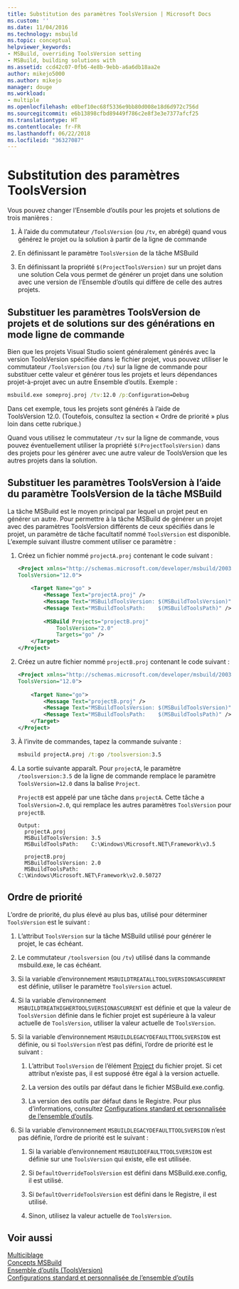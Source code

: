 ```yaml
---
title: Substitution des paramètres ToolsVersion | Microsoft Docs
ms.custom: ''
ms.date: 11/04/2016
ms.technology: msbuild
ms.topic: conceptual
helpviewer_keywords:
- MSBuild, overriding ToolsVersion setting
- MSBuild, building solutions with
ms.assetid: ccd42c07-0fb6-4e8b-9ebb-a6a6db18aa2e
author: mikejo5000
ms.author: mikejo
manager: douge
ms.workload:
- multiple
ms.openlocfilehash: e0bef10ec68f5336e9bb80d008e18d6d972c756d
ms.sourcegitcommit: e6b13898cfbd89449f786c2e8f3e3e7377afcf25
ms.translationtype: HT
ms.contentlocale: fr-FR
ms.lasthandoff: 06/22/2018
ms.locfileid: "36327087"
---
```

# <a name="overriding-toolsversion-settings"></a>Substitution des paramètres ToolsVersion
Vous pouvez changer l’Ensemble d’outils pour les projets et solutions de trois manières :  
  
1.  À l’aide du commutateur `/ToolsVersion` (ou `/tv`, en abrégé) quand vous générez le projet ou la solution à partir de la ligne de commande  
  
2.  En définissant le paramètre `ToolsVersion` de la tâche MSBuild  
  
3.  En définissant la propriété `$(ProjectToolsVersion)` sur un projet dans une solution Cela vous permet de générer un projet dans une solution avec une version de l’Ensemble d’outils qui diffère de celle des autres projets.  
  
## <a name="override-the-toolsversion-settings-of-projects-and-solutions-on-command-line-builds"></a>Substituer les paramètres ToolsVersion de projets et de solutions sur des générations en mode ligne de commande  
 Bien que les projets Visual Studio soient généralement générés avec la version ToolsVersion spécifiée dans le fichier projet, vous pouvez utiliser le commutateur `/ToolsVersion` (ou `/tv`) sur la ligne de commande pour substituer cette valeur et générer tous les projets et leurs dépendances projet-à-projet avec un autre Ensemble d’outils. Exemple :  
  
```cmd  
msbuild.exe someproj.proj /tv:12.0 /p:Configuration=Debug  
```  
  
 Dans cet exemple, tous les projets sont générés à l’aide de ToolsVersion 12.0. (Toutefois, consultez la section « Ordre de priorité » plus loin dans cette rubrique.)  
  
 Quand vous utilisez le commutateur `/tv` sur la ligne de commande, vous pouvez éventuellement utiliser la propriété `$(ProjectToolsVersion)` dans des projets pour les générer avec une autre valeur de ToolsVersion que les autres projets dans la solution.  
  
## <a name="override-the-toolsversion-settings-using-the-toolsversion-parameter-of-the-msbuild-task"></a>Substituer les paramètres ToolsVersion à l’aide du paramètre ToolsVersion de la tâche MSBuild  
 La tâche MSBuild est le moyen principal par lequel un projet peut en générer un autre. Pour permettre à la tâche MSBuild de générer un projet avec des paramètres ToolsVersion différents de ceux spécifiés dans le projet, un paramètre de tâche facultatif nommé `ToolsVersion` est disponible. L’exemple suivant illustre comment utiliser ce paramètre :  
  
1.  Créez un fichier nommé `projectA.proj` contenant le code suivant :  
  
    ```xml  
    <Project xmlns="http://schemas.microsoft.com/developer/msbuild/2003"  
    ToolsVersion="12.0">  
  
        <Target Name="go" >   
            <Message Text="projectA.proj" />  
            <Message Text="MSBuildToolsVersion: $(MSBuildToolsVersion)" />  
            <Message Text="MSBuildToolsPath:    $(MSBuildToolsPath)" />  
  
            <MSBuild Projects="projectB.proj"  
                ToolsVersion="2.0"  
                Targets="go" />  
        </Target>  
    </Project>  
    ```  
  
2.  Créez un autre fichier nommé `projectB.proj` contenant le code suivant :  
  
    ```xml  
    <Project xmlns="http://schemas.microsoft.com/developer/msbuild/2003"  
    ToolsVersion="12.0">  
  
        <Target Name="go">  
            <Message Text="projectB.proj" />  
            <Message Text="MSBuildToolsVersion: $(MSBuildToolsVersion)" />  
            <Message Text="MSBuildToolsPath:    $(MSBuildToolsPath)" />  
        </Target>  
    </Project>  
    ```  
  
3.  À l’invite de commandes, tapez la commande suivante :  
  
    ```cmd  
    msbuild projectA.proj /t:go /toolsversion:3.5  
    ```  
  
4.  La sortie suivante apparaît. Pour `projectA`, le paramètre `/toolsversion:3.5` de la ligne de commande remplace le paramètre `ToolsVersion=12.0` dans la balise `Project`.  
  
     `ProjectB` est appelé par une tâche dans `projectA`. Cette tâche a `ToolsVersion=2.0`, qui remplace les autres paramètres `ToolsVersion` pour `projectB`.  
  
    ```  
    Output:  
      projectA.proj  
      MSBuildToolsVersion: 3.5  
      MSBuildToolsPath:    C:\Windows\Microsoft.NET\Framework\v3.5  
  
      projectB.proj  
      MSBuildToolsVersion: 2.0  
      MSBuildToolsPath:    C:\Windows\Microsoft.NET\Framework\v2.0.50727  
    ```  
  
## <a name="order-of-precedence"></a>Ordre de priorité  
 L’ordre de priorité, du plus élevé au plus bas, utilisé pour déterminer `ToolsVersion` est le suivant :  
  
1.  L’attribut `ToolsVersion` sur la tâche MSBuild utilisé pour générer le projet, le cas échéant.  
  
2.  Le commutateur `/toolsversion` (ou `/tv`) utilisé dans la commande msbuild.exe, le cas échéant.  
  
3.  Si la variable d’environnement `MSBUILDTREATALLTOOLSVERSIONSASCURRENT` est définie, utiliser le paramètre `ToolsVersion` actuel.  
  
4.  Si la variable d’environnement `MSBUILDTREATHIGHERTOOLSVERSIONASCURRENT` est définie et que la valeur de `ToolsVersion` définie dans le fichier projet est supérieure à la valeur actuelle de `ToolsVersion`, utiliser la valeur actuelle de `ToolsVersion`.  
  
5.  Si la variable d’environnement `MSBUILDLEGACYDEFAULTTOOLSVERSION` est définie, ou si `ToolsVersion` n’est pas défini, l’ordre de priorité est le suivant :  
  
    1.  L’attribut `ToolsVersion` de l’élément [Project](../msbuild/project-element-msbuild.md) du fichier projet. Si cet attribut n’existe pas, il est supposé être égal à la version actuelle.  
  
    2.  La version des outils par défaut dans le fichier MSBuild.exe.config.  
  
    3.  La version des outils par défaut dans le Registre. Pour plus d’informations, consultez [Configurations standard et personnalisée de l’ensemble d’outils](../msbuild/standard-and-custom-toolset-configurations.md).  
  
6.  Si la variable d’environnement `MSBUILDLEGACYDEFAULTTOOLSVERSION` n’est pas définie, l’ordre de priorité est le suivant :  
  
    1.  Si la variable d’environnement `MSBUILDDEFAULTTOOLSVERSION` est définie sur une `ToolsVersion` qui existe, elle est utilisée.  
  
    2.  Si `DefaultOverrideToolsVersion` est défini dans MSBuild.exe.config, il est utilisé.  
  
    3.  Si `DefaultOverrideToolsVersion` est défini dans le Registre, il est utilisé.  
  
    4.  Sinon, utilisez la valeur actuelle de `ToolsVersion`.  
  
## <a name="see-also"></a>Voir aussi  
 [Multiciblage](../msbuild/msbuild-multitargeting-overview.md)   
 [Concepts MSBuild](../msbuild/msbuild-concepts.md)   
 [Ensemble d’outils (ToolsVersion)](../msbuild/msbuild-toolset-toolsversion.md)   
 [Configurations standard et personnalisée de l’ensemble d’outils](../msbuild/standard-and-custom-toolset-configurations.md)